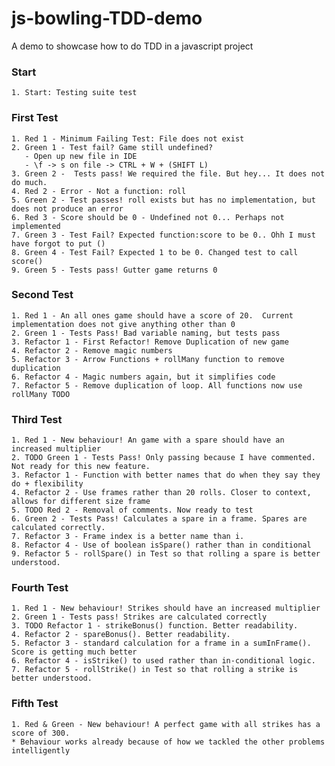 # js-bowling-TDD-demo
A demo to showcase how to do TDD in a javascript project


### Start
	1. Start: Testing suite test
### First Test
	1. Red 1 - Minimum Failing Test: File does not exist
	2. Green 1 - Test fail? Game still undefined? 
	   - Open up new file in IDE
	   - \f -> s on file -> CTRL + W + (SHIFT L)
	3. Green 2 -  Tests pass! We required the file. But hey... It does not do much.
	4. Red 2 - Error - Not a function: roll
	5. Green 2 - Test passes! roll exists but has no implementation, but does not produce an error
	6. Red 3 - Score should be 0 - Undefined not 0... Perhaps not implemented
	7. Green 3 - Test Fail? Expected function:score to be 0.. Ohh I must have forgot to put ()
	8. Green 4 - Test Fail? Expected 1 to be 0. Changed test to call score()
	9. Green 5 - Tests pass! Gutter game returns 0
### Second Test
	1. Red 1 - An all ones game should have a score of 20.  Current implementation does not give anything other than 0
	2. Green 1 - Tests Pass! Bad variable naming, but tests pass
	3. Refactor 1 - First Refactor! Remove Duplication of new game
	4. Refactor 2 - Remove magic numbers
	5. Refactor 3 - Arrow Functions + rollMany function to remove duplication
	6. Refactor 4 - Magic numbers again, but it simplifies code
	7. Refactor 5 - Remove duplication of loop. All functions now use rollMany TODO
### Third Test
	1. Red 1 - New behaviour! An game with a spare should have an increased multiplier
	2. TODO Green 1 - Tests Pass! Only passing because I have commented. Not ready for this new feature.
	3. Refactor 1 - Function with better names that do when they say they do + flexibility 
	4. Refactor 2 - Use frames rather than 20 rolls. Closer to context, allows for different size frame
	5. TODO Red 2 - Removal of comments. Now ready to test 
	6. Green 2 - Tests Pass! Calculates a spare in a frame. Spares are calculated correctly.
	7. Refactor 3 - Frame index is a better name than i.
	8. Refactor 4 - Use of boolean isSpare() rather than in conditional
	9. Refactor 5 - rollSpare() in Test so that rolling a spare is better understood.
### Fourth Test
	1. Red 1 - New behaviour! Strikes should have an increased multiplier
	2. Green 1 - Tests pass! Strikes are calculated correctly
	3. TODO Refactor 1 - strikeBonus() function. Better readability.
	4. Refactor 2 - spareBonus(). Better readability.
	5. Refactor 3 - standard calculation for a frame in a sumInFrame(). Score is getting much better
	6. Refactor 4 - isStrike() to used rather than in-conditional logic.
	7. Refactor 5 - rollStrike() in Test so that rolling a strike is better understood.
### Fifth Test
	1. Red & Green - New behaviour! A perfect game with all strikes has a score of 300.
	* Behaviour works already because of how we tackled the other problems intelligently
